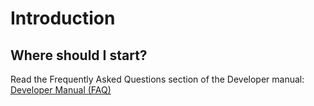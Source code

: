 # Introduction

## Where should I start?

Read the Frequently Asked Questions section of the Developer manual: [Developer Manual (FAQ)](http://robots.uc3m.es/gitbook-developer-manual/frequently-asked-questions.html)
